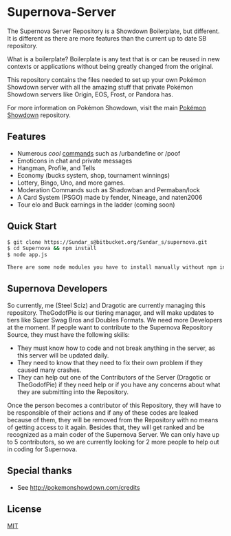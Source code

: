 # Supernova-Server


The Supernova Server Repository is a Showdown Boilerplate, but different. It is different as there are more features than the current up to date SB repository.

What is a boilerplate? Boilerplate is any text that is or can be reused in new
contexts or applications without being greatly changed from the original.

This repository contains the files needed to set up your own Pokémon Showdown
server with all the amazing stuff that private Pokémon Showdown servers like
Origin, EOS, Frost, or Pandora has.

For more information on Pokémon Showdown, visit the main
[Pokémon Showdown](https://github.com/Zarel/Pokemon-Showdown) repository.

## Features

- Numerous *cool* [commands](chat-plugins/EXTRA_COMMANDS) such as /urbandefine or /poof
- Emoticons in chat and private messages
- Hangman, Profile, and Tells
- Economy (bucks system, shop, tournament winnings)
- Lottery, Bingo, Uno, and more games.
- Moderation Commands such as Shadowban and Permaban/lock
- A Card System (PSGO) made by fender, Nineage, and naten2006
- Tour elo and Buck earnings in the ladder (coming soon)

## Quick Start

```bash
$ git clone https://Sundar_s@bitbucket.org/Sundar_s/supernova.git
$ cd Supernova && npm install
$ node app.js

There are some node modules you have to install manually without npm install, such as npm install geoip-ultralight and npm install node-serialize)
```

## Supernova Developers

So currently, me (Steel Sciz) and Dragotic are currently managing this repository. TheGodofPie is our tiering manager, and will make updates to tiers like Super Swag Bros and Doubles Formats. We need more Developers at the moment. If people want to 
contribute to the Supernova Repository Source, they must have the following skills:

- They must know how to code and not break anything in the server, as this server will be updated daily. 
- They need to know that they need to fix their own problem if they caused many crashes.
- They can help out one of the Contributors of the Server (Dragotic or TheGodofPie) if they need help or if you have any concerns about what they are submitting into the Repository. 

Once the person becomes a contributor of this Repository, they will have to be responsible of their actions and if any of these codes are leaked because of them,
they will be removed from the Repository with no means of getting access to it again. Besides that, they will get ranked and be recognized as a main coder of the Supernova Server. We can only have up to 
5 contributors, so we are currently looking for 2 more people to help out in coding for Supernova.
## Special thanks

- See http://pokemonshowdown.com/credits

## License

[MIT](LICENSE)
